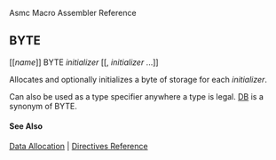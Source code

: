 Asmc Macro Assembler Reference

## BYTE

[[_name_]] BYTE _initializer_ [[, _initializer_ ...]]

Allocates and optionally initializes a byte of storage for each _initializer_.

Can also be used as a type specifier anywhere a type is legal. [DB](db.md) is a synonym of BYTE.

#### See Also

[Data Allocation](data-allocation.md) | [Directives Reference](readme.md)
